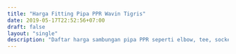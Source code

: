 ```yaml
---
title: "Harga Fitting Pipa PPR Wavin Tigris"
date: 2019-05-17T22:52:56+07:00
draft: false
layout: "single"
description: "Daftar harga sambungan pipa PPR seperti elbow, tee, socket, watermur ppr, flange dan lain-lain."
---
```


